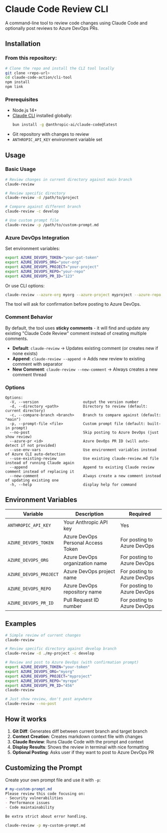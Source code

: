 # Claude Code Review CLI

A command-line tool to review code changes using Claude Code and optionally post reviews to Azure DevOps PRs.

## Installation

### From this repository:

```bash
# Clone the repo and install the CLI tool locally
git clone <repo-url>
cd claude-code-action/cli-tool
npm install
npm link
```

### Prerequisites

- Node.js 14+ 
- [Claude CLI](https://docs.anthropic.com/en/docs/claude-code) installed globally:
  ```bash
  bun install -g @anthropic-ai/claude-code@latest
  ```
- Git repository with changes to review
- `ANTHROPIC_API_KEY` environment variable set

## Usage

### Basic Usage

```bash
# Review changes in current directory against main branch
claude-review

# Review specific directory
claude-review -d /path/to/project

# Compare against different branch
claude-review -c develop

# Use custom prompt file
claude-review -p /path/to/custom-prompt.md
```

### Azure DevOps Integration

Set environment variables:
```bash
export AZURE_DEVOPS_TOKEN="your-pat-token"
export AZURE_DEVOPS_ORG="your-org"
export AZURE_DEVOPS_PROJECT="your-project" 
export AZURE_DEVOPS_REPO="your-repo"
export AZURE_DEVOPS_PR_ID="123"
```

Or use CLI options:
```bash
claude-review --azure-org myorg --azure-project myproject --azure-repo myrepo --azure-pr 123
```

The tool will ask for confirmation before posting to Azure DevOps.

### Comment Behavior

By default, the tool uses **sticky comments** - it will find and update any existing "Claude Code Review" comment instead of creating multiple comments.

- **Default**: `claude-review` → Updates existing comment (or creates new if none exists)
- **Append**: `claude-review --append` → Adds new review to existing comment with separator
- **New Comment**: `claude-review --new-comment` → Always creates a new comment thread

### Options

```
Options:
  -V, --version                    output the version number
  -d, --directory <path>           Directory to review (default: current directory)
  -c, --compare-branch <branch>    Branch to compare against (default: "main")
  -p, --prompt-file <file>         Custom prompt file (default: built-in prompt)
  --no-post                        Skip posting to Azure DevOps (just show review)
  --azure-pr <id>                  Azure DevOps PR ID (will auto-detect if not provided)
  --use-env-vars                   Use environment variables instead of Azure CLI auto-detection
  --use-existing-review            Use existing claude-review.md file instead of running Claude again
  --append                         Append to existing Claude review comment instead of replacing it
  --new-comment                    Always create a new comment instead of updating existing one
  -h, --help                       display help for command
```

## Environment Variables

| Variable | Description | Required |
|----------|-------------|----------|
| `ANTHROPIC_API_KEY` | Your Anthropic API key | Yes |
| `AZURE_DEVOPS_TOKEN` | Azure DevOps Personal Access Token | For posting to Azure DevOps |
| `AZURE_DEVOPS_ORG` | Azure DevOps organization name | For posting to Azure DevOps |
| `AZURE_DEVOPS_PROJECT` | Azure DevOps project name | For posting to Azure DevOps |
| `AZURE_DEVOPS_REPO` | Azure DevOps repository name | For posting to Azure DevOps |
| `AZURE_DEVOPS_PR_ID` | Pull Request ID number | For posting to Azure DevOps |

## Examples

```bash
# Simple review of current changes
claude-review

# Review specific directory against develop branch
claude-review -d ./my-project -c develop

# Review and post to Azure DevOps (with confirmation prompt)
export AZURE_DEVOPS_TOKEN="your-token"
export AZURE_DEVOPS_ORG="myorg"
export AZURE_DEVOPS_PROJECT="myproject"
export AZURE_DEVOPS_REPO="myrepo"
export AZURE_DEVOPS_PR_ID="456"
claude-review

# Just show review, don't post anywhere
claude-review --no-post
```

## How it works

1. **Git Diff**: Generates diff between current branch and target branch
2. **Context Creation**: Creates markdown context file with changes
3. **Claude Review**: Runs Claude Code with the prompt and context
4. **Display Results**: Shows the review in terminal with nice formatting  
5. **Optional Posting**: Asks user if they want to post to Azure DevOps PR

## Customizing the Prompt

Create your own prompt file and use it with `-p`:

```markdown
# my-custom-prompt.md
Please review this code focusing on:
- Security vulnerabilities
- Performance issues
- Code maintainability

Be extra strict about error handling.
```

```bash
claude-review -p my-custom-prompt.md
```